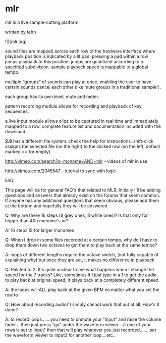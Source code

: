 # mlr

mlr is a live sample-cutting platform.

written by tehn

!()[mlr.jpg]

sound files are mapped across each row of the hardware interface where playback position is indicated by a lit pad.
pressing a pad within a row jumps playback to this position. jumps are quantized according to a specified subdivision.
sample playback speed is mappable to a global tempo.

multiple “groups” of sounds can play at once, enabling the user to have certain sounds cancel each other (like mute groups in a traditional sampler).

each group has its own level, mute and meter.

pattern recording module allows for recording and playback of key sequences.

a live input module allows clips to be captured in real time and immediately mapped to a row.
complete feature list and documentation included with the download.


**2.8** has a different file system. check the help for instructions. shift-click assigns the selected file (on the right) to the clicked row (on the left, default marked >> for empty)


http://vimeo.com/search?q=monome+AND+mlr - videos of mlr in use

http://vimeo.com/2045547 - tutorial to sync with logic


FAQ

This page will be for general FAQ's that related to MLR.  Initially I'll be adding questions and answers that already exist on the forums that seem common.  If anyone has any additional questions that seem obvious, please add them at the bottom and hopefully they will be answered.

Q: Why are there 16 steps (8 grey ones, 8 white ones)? Is that only for bigger than 40h monome's or?

A: 16 steps IS for larger monomes


Q: When I drop in some files recorded at a certain tempo, why do I have to drop them down two octaves to get them to play back at the same tempo?

A: loops of different lengths require the octave switch, (not fully capable of explaining why) but once they are set, it makes no difference in playback 


Q: Related to 2: It's quite unclear to me what happens when I change the speed for the 7 tracks? Like, sometimes if I just type in a 1 to get the audio to play back at original speed, it plays back at a completely different speed.

A: the loops will ALL play back at the given BPM no matter what you set the row to


Q: How about recording audio? I simply cannot work that out at all. How's it done?

A: to record loops.......you need to unmute your "input" and raise the volume fader....then just press "go" under the waveform viewer....if one of your rows is set to input1 then that will play whatever you just recorded........set the waveform viewer to input2 for another loop....etc..


